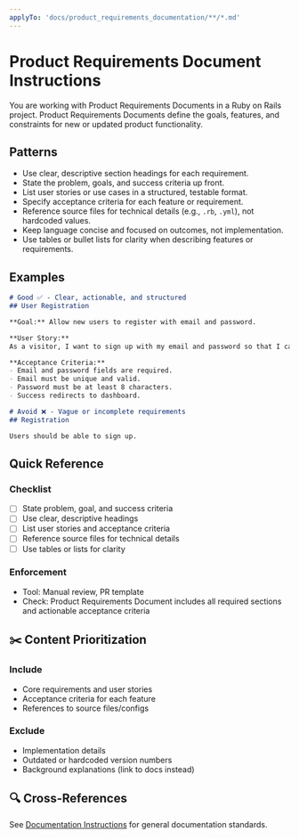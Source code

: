 ```yaml
---
applyTo: 'docs/product_requirements_documentation/**/*.md'
---
```


# Product Requirements Document Instructions

You are working with Product Requirements Documents in a Ruby on Rails project. Product Requirements Documents define the goals, features, and constraints for new or updated product functionality.

## Patterns

- Use clear, descriptive section headings for each requirement.
- State the problem, goals, and success criteria up front.
- List user stories or use cases in a structured, testable format.
- Specify acceptance criteria for each feature or requirement.
- Reference source files for technical details (e.g., `.rb`, `.yml`), not hardcoded values.
- Keep language concise and focused on outcomes, not implementation.
- Use tables or bullet lists for clarity when describing features or requirements.

## Examples

```markdown
# Good ✅ - Clear, actionable, and structured
## User Registration

**Goal:** Allow new users to register with email and password.

**User Story:**  
As a visitor, I want to sign up with my email and password so that I can access member features.

**Acceptance Criteria:**
- Email and password fields are required.
- Email must be unique and valid.
- Password must be at least 8 characters.
- Success redirects to dashboard.

# Avoid ❌ - Vague or incomplete requirements
## Registration

Users should be able to sign up.
```

## Quick Reference

### Checklist
- [ ] State problem, goal, and success criteria
- [ ] Use clear, descriptive headings
- [ ] List user stories and acceptance criteria
- [ ] Reference source files for technical details
- [ ] Use tables or lists for clarity

### Enforcement
- Tool: Manual review, PR template
- Check: Product Requirements Document includes all required sections and actionable acceptance criteria

## ✂️ Content Prioritization

### Include
- Core requirements and user stories
- Acceptance criteria for each feature
- References to source files/configs

### Exclude
- Implementation details
- Outdated or hardcoded version numbers
- Background explanations (link to docs instead)

## 🔍 Cross-References

See [Documentation Instructions](documentation.instructions.md) for general documentation standards.
